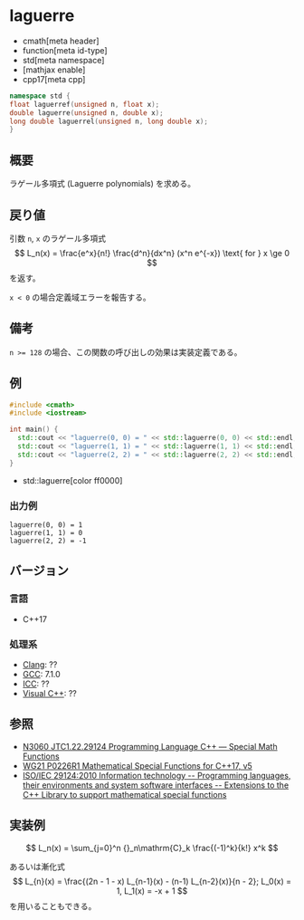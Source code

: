 # laguerre
* cmath[meta header]
* function[meta id-type]
* std[meta namespace]
* [mathjax enable]
* cpp17[meta cpp]

```cpp
namespace std {
float laguerref(unsigned n, float x);
double laguerre(unsigned n, double x);
long double laguerrel(unsigned n, long double x);
}
```

## 概要
ラゲール多項式 (Laguerre polynomials) を求める。

## 戻り値
引数 `n`, `x` のラゲール多項式
$$ L_n(x) = \frac{e^x}{n!} \frac{d^n}{dx^n} (x^n e^{-x}) \text{ for } x \ge 0 $$
を返す。

`x < 0` の場合定義域エラーを報告する。

## 備考

`n >= 128` の場合、この関数の呼び出しの効果は実装定義である。

## 例
```cpp
#include <cmath>
#include <iostream>

int main() {
  std::cout << "laguerre(0, 0) = " << std::laguerre(0, 0) << std::endl; // L0 = 1
  std::cout << "laguerre(1, 1) = " << std::laguerre(1, 1) << std::endl; // L1 = -x + 1
  std::cout << "laguerre(2, 2) = " << std::laguerre(2, 2) << std::endl; // L2 = x^2 / 2 - 2x + 1
}
```
* std::laguerre[color ff0000]

### 出力例
```
laguerre(0, 0) = 1
laguerre(1, 1) = 0
laguerre(2, 2) = -1
```

## バージョン
### 言語
- C++17

### 処理系
- [Clang](/implementation.md#clang): ??
- [GCC](/implementation.md#gcc): 7.1.0
- [ICC](/implementation.md#icc): ??
- [Visual C++](/implementation.md#visual_cpp): ??

## 参照
- [N3060 JTC1.22.29124 Programming Language C++ — Special Math Functions](http://www.open-std.org/jtc1/sc22/wg21/docs/papers/2010/n3060.pdf)
- [WG21 P0226R1 Mathematical Special Functions for C++17, v5](https://isocpp.org/files/papers/P0226R1.pdf)
- [ISO/IEC 29124:2010 Information technology -- Programming languages, their environments and system software interfaces -- Extensions to the C++ Library to support mathematical special functions](https://www.iso.org/standard/50511.html)

## 実装例

$$ L_n(x) = \sum_{j=0}^n {}_n\mathrm{C}_k \frac{(-1)^k}{k!} x^k $$

あるいは漸化式
$$ L_{n}(x) = \frac{(2n - 1 - x) L_{n-1}(x) - (n-1) L_{n-2}(x)}{n - 2}; L_0(x) = 1, L_1(x) = -x + 1 $$
を用いることもできる。
